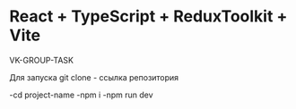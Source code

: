 # React + TypeScript + ReduxToolkit + Vite
VK-GROUP-TASK

Для запуска git clone - ссылка репозитория

-cd project-name
-npm i
-npm run dev

